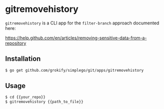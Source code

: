 # gitremovehistory

`gitremovehistory` is a CLI app for the `filter-branch` approach documented here:

https://help.github.com/en/articles/removing-sensitive-data-from-a-repository

## Installation

```bash
$ go get github.com/grokify/simplego/git/apps/gitremovehistory
```

## Usage

```bash
$ cd {{your_repo}}
$ gitremovehistory {{path_to_file}}
```